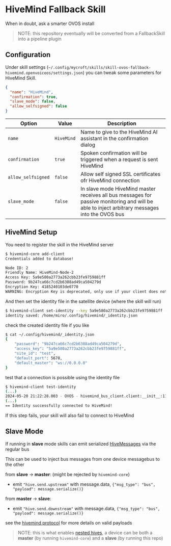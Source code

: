 # HiveMind Fallback Skill

When in doubt, ask a smarter OVOS install

> NOTE: this repository eventually will be converted from a FallbackSkill into a pipeline plugin

## Configuration

Under skill settings (`~/.config/mycroft/skills/skill-ovos-fallback-hivemind.openvoiceos/settings.json`) you can tweak some parameters for HiveMind Skill.

```json
{
  "name": "HiveMind",
  "confirmation": true,
  "slave_mode": false,
  "allow_selfsigned": false
}
```

| Option             | Value      | Description                                                                                                                                    |
|--------------------|------------|------------------------------------------------------------------------------------------------------------------------------------------------|
| `name`             | `HiveMind` | Name to give to the HiveMind AI assistant in the confirmation dialog                                                                           |
| `confirmation`     | `true`     | Spoken confirmation will be triggered when a request is sent HiveMind                                                                          |
| `allow_selfsigned` | `false`    | Allow self signed SSL certificates ofr HiveMind connection                                                                                     |
| `slave_mode`       | `false`    | In slave mode HiveMind master receives all bus messages for passive monitoring and will be able to inject arbitrary messages into the OVOS bus |


## HiveMind Setup

You need to register the skill in the HiveMind server
```bash
$ hivemind-core add-client
Credentials added to database!

Node ID: 2
Friendly Name: HiveMind-Node-2
Access Key: 5a9e580a2773a262cbb23fe9759881ff
Password: 9b247ca66c7cd2b6388ad49ca504279d
Encryption Key: 4185240103de0770
WARNING: Encryption Key is deprecated, only use if your client does not support password
```

And then set the identity file in the satellite device (where the skill will run)
```bash
$ hivemind-client set-identity --key 5a9e580a2773a262cbb23fe9759881ff --password 9b247ca66c7cd2b6388ad49ca504279d --host 0.0.0.0 --port 5678 --siteid test
identity saved: /home/miro/.config/hivemind/_identity.json
```

check the created identity file if you like
```bash
$ cat ~/.config/hivemind/_identity.json
{
    "password": "9b247ca66c7cd2b6388ad49ca504279d",
    "access_key": "5a9e580a2773a262cbb23fe9759881ff",
    "site_id": "test",
    "default_port": 5678,
    "default_master": "ws://0.0.0.0"
}
```

test that a connection is possible using the identity file
```bash
$ hivemind-client test-identity
(...)
2024-05-20 21:22:28.003 - OVOS - hivemind_bus_client.client:__init__:112 - INFO - Session ID: 34d75c93-4e65-4ea9-b5f4-87169dcfda01
(...)
== Identity successfully connected to HiveMind!
```

If this step fails, your skill will also fail to connect to HiveMind


## Slave Mode

If running in **slave** mode skills can emit serialized [HiveMessages](https://github.com/JarbasHiveMind/hivemind-websocket-client/blob/dev/hivemind_bus_client/message.py) via the regular bus

This can be used to inject bus messages from one device messagebus to the other

from **slave** -> **master**: (might be rejected by `hivemind-core`)
- emit `"hive.send.upstream"` with message.data, `{"msg_type": "bus", "payload": message.serialize()}`

from **master** -> **slave**:
- emit `"hive.send.downstream"` with message.data, `{"msg_type": "bus", "payload": message.serialize()}`

see the [hivemind protocol](https://jarbashivemind.github.io/HiveMind-community-docs/04_protocol) for more details on valid payloads

> NOTE: this is what enables [nested hives](https://jarbashivemind.github.io/HiveMind-community-docs/15_nested/), a device can be both a **master** (by running `hivemind-core`) and a **slave** (by running this repo)
